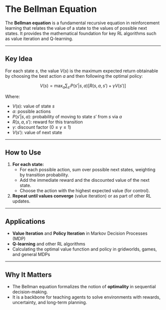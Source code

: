 # **The Bellman Equation**

The **Bellman equation** is a fundamental recursive equation in reinforcement learning that relates the value of a state to the values of possible next states. It provides the mathematical foundation for key RL algorithms such as value iteration and Q-learning.

---

## **Key Idea**
For each state $s$, the value $V(s)$ is the maximum expected return obtainable by choosing the best action $a$ and then following the optimal policy:

$$
V(s) = \max_{a} \sum_{s'} P(s'|s, a) \left[ R(s, a, s') + \gamma V(s') \right]
$$

Where:
- $V(s)$: value of state $s$
- $a$: possible actions
- $P(s'|s, a)$: probability of moving to state $s'$ from $s$ via $a$
- $R(s, a, s')$: reward for this transition
- $\gamma$: discount factor ($0 \leq \gamma \leq 1$)
- $V(s')$: value of next state

---

## **How to Use**
1. **For each state:**
   - For each possible action, sum over possible next states, weighting by transition probability.
   - Add the immediate reward and the discounted value of the next state.
   - Choose the action with the highest expected value (for control).
2. **Repeat until values converge** (value iteration) or as part of other RL updates.

---

## **Applications**
- **Value Iteration** and **Policy Iteration** in Markov Decision Processes (MDP)
- **Q-learning** and other RL algorithms
- Calculating the optimal value function and policy in gridworlds, games, and general MDPs

---

## **Why It Matters**
- The Bellman equation formalizes the notion of **optimality** in sequential decision-making.
- It is a backbone for teaching agents to solve environments with rewards, uncertainty, and long-term planning.
